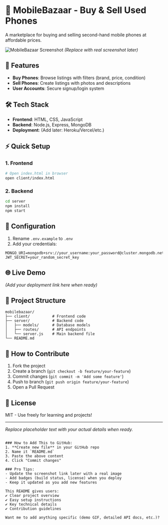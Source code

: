 # 📱 MobileBazaar - Buy & Sell Used Phones

A marketplace for buying and selling second-hand mobile phones at affordable prices.

![MobileBazaar Screenshot](https://via.placeholder.com/800x400?text=MobileBazaar+Screenshot) *(Replace with real screenshot later)*

## 🚀 Features
- **Buy Phones**: Browse listings with filters (brand, price, condition)
- **Sell Phones**: Create listings with photos and descriptions
- **User Accounts**: Secure signup/login system

## 🛠️ Tech Stack
- **Frontend**: HTML, CSS, JavaScript
- **Backend**: Node.js, Express, MongoDB
- **Deployment**: (Add later: Heroku/Vercel/etc.)

## ⚡ Quick Setup

### 1. Frontend
```bash
# Open index.html in browser
open client/index.html
```

### 2. Backend
```bash
cd server
npm install
npm start
```

## 🔧 Configuration
1. Rename `.env.example` to `.env`
2. Add your credentials:
```env
MONGO_URI=mongodb+srv://your_username:your_password@cluster.mongodb.net/mobilebazaar
JWT_SECRET=your_random_secret_key
```

## 🌐 Live Demo
*(Add your deployment link here when ready)*

## 📂 Project Structure
```
mobilebazaar/
├── client/          # Frontend code
├── server/          # Backend code
│   ├── models/      # Database models
│   ├── routes/      # API endpoints
│   └── server.js    # Main backend file
└── README.md
```

## 🤝 How to Contribute
1. Fork the project
2. Create a branch (`git checkout -b feature/your-feature`)
3. Commit changes (`git commit -m 'Add some feature'`)
4. Push to branch (`git push origin feature/your-feature`)
5. Open a Pull Request

## 📜 License
MIT - Use freely for learning and projects!

---

*Replace placeholder text with your actual details when ready.*
```

### How to Add This to GitHub:
1. **Create new file** in your GitHub repo
2. Name it `README.md`
3. Paste the above content
4. Click "Commit changes"

### Pro Tips:
- Update the screenshot link later with a real image
- Add badges (build status, license) when you deploy
- Keep it updated as you add new features

This README gives users:
✔️ Clear project overview  
✔️ Easy setup instructions  
✔️ Key technical details  
✔️ Contribution guidelines  

Want me to add anything specific (demo GIF, detailed API docs, etc.)?
